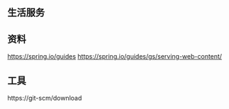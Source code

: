 ## 生活服务

## 资料
https://spring.io/guides
https://spring.io/guides/gs/serving-web-content/

## 工具
https://git-scm/download